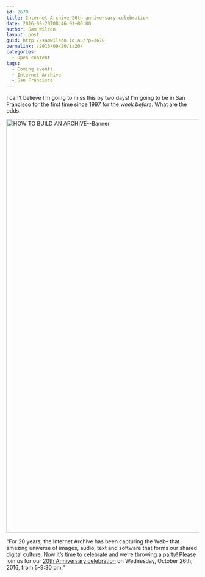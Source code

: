 ```yaml
---
id: 2670
title: Internet Archive 20th anniversary celebration
date: 2016-09-20T08:46:01+00:00
author: Sam Wilson
layout: post
guid: http://samwilson.id.au/?p=2670
permalink: /2016/09/20/ia20/
categories:
  - Open content
tags:
  - Coming events
  - Internet Archive
  - San Francisco
---
```

I can&#8217;t believe I&#8217;m going to miss this by two days! I&#8217;m going to be in San Francisco for the first time since 1997 for the _week before_. What are the odds.

<img src="https://blog.archive.org/wp-content/uploads/2016/09/HOW-TO-BUILD-AN-ARCHIVE-Banner.png" alt="HOW TO BUILD AN ARCHIVE--Banner" width="2160" height="1080" srcset="https://blog.archive.org/wp-content/uploads/2016/09/HOW-TO-BUILD-AN-ARCHIVE-Banner.png 2160w, https://blog.archive.org/wp-content/uploads/2016/09/HOW-TO-BUILD-AN-ARCHIVE-Banner-300x150.png 300w, https://blog.archive.org/wp-content/uploads/2016/09/HOW-TO-BUILD-AN-ARCHIVE-Banner-768x384.png 768w, https://blog.archive.org/wp-content/uploads/2016/09/HOW-TO-BUILD-AN-ARCHIVE-Banner-1024x512.png 1024w" sizes="(max-width: 2160px) 100vw, 2160px" />

&#8220;For 20 years, the Internet Archive has been capturing the Web&#8211; that amazing universe of images, audio, text and software that forms our shared digital culture. Now it&#8217;s time to celebrate and we’re throwing a party! Please join us for our [20th Anniversary celebration](https://blog.archive.org/2016/09/19/the-internet-archive-turns-20/) on Wednesday, October 26th, 2016, from 5-9:30 pm.&#8221;